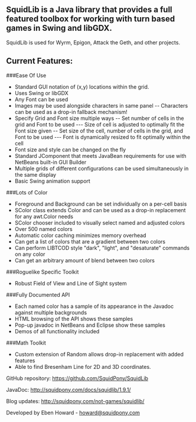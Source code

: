 SquidLib is a Java library that provides a full featured toolbox for working with turn based games in Swing and libGDX.
--  

SquidLib is used for Wyrm, Epigon, Attack the Geth, and other projects.
    

Current Features:
--
###Ease Of Use
-	Standard GUI notation of (x,y) locations within the grid.
-	Uses Swing or libGDX
-	Any Font can be used
-	Images may be used alongside characters in same panel
--		Characters can be used as a drop-in fallback mechanism!
-	Specify Grid and Font size multiple ways
--		Set number of cells in the grid and Font to be used
---			Size of cell is adjusted to optimally fit the Font size given
--		Set size of the cell, number of cells in the grid, and Font to be used
---			Font is dynamically resized to fit optimally within the cell
-	Font size and style can be changed on the fly
-	Standard JComponent that meets JavaBean requirements for use with NetBeans built-in GUI Builder
-	Multiple grids of different configurations can be used simultaneously in the same display
-	Basic Swing animation support

###Lots of Color
-	Foreground and Background can be set individually on a per-cell basis
-	SColor class extends Color and can be used as a drop-in replacement for any awt.Color needs
-	SColor chooser included to visually select named and adjusted colors
-	Over 500 named colors
-	Automatic color caching minimizes memory overhead
-	Can get a list of colors that are a gradient between two colors
-	Can perform LIBTCOD style "dark", "light", and "desaturate" commands on any color
-	Can get an arbitrary amount of blend between two colors

###Roguelike Specific Toolkit
-	Robust Field of View and Line of Sight system

###Fully Documented API
-	Each named color has a sample of its appearance in the Javadoc against multiple backgrounds
-	HTML browsing of the API shows these samples
-	Pop-up javadoc in NetBeans and Eclipse show these samples
-	Demos of all functionality included

###Math Toolkit
-	Custom extension of Random allows drop-in replacement with added features
-	Able to find Bresenham Line for 2D and 3D coordinates.
  
  
GitHub repository: https://github.com/SquidPony/SquidLib

JavaDoc: http://squidpony.com/docs/squidlib/1.9.1/

Blog updates: http://squidpony.com/not-games/squidlib/

Developed by Eben Howard - howard@squidpony.com

